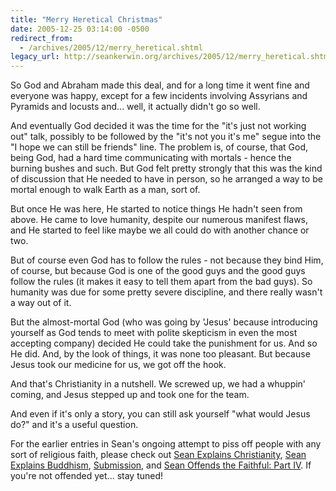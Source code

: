 ```yaml
---
title: "Merry Heretical Christmas"
date: 2005-12-25 03:14:00 -0500
redirect_from:
  - /archives/2005/12/merry_heretical.shtml
legacy_url: http://seankerwin.org/archives/2005/12/merry_heretical.shtml
---
```

<p>So God and Abraham made this deal, and for a long time it went fine and everyone was happy, except for a few incidents involving Assyrians and Pyramids and locusts and... well, it actually didn't go so well.</p>

<p>And eventually God decided it was the time for the "it's just not working out" talk, possibly to be followed by the "it's not you it's me" segue into the "I hope we can still be friends" line.  The problem is, of course, that God, being God, had a hard time communicating with mortals - hence the burning bushes and such.  But God felt pretty strongly that this was the kind of discussion that He needed to have in person, so he arranged a way to be mortal enough to walk Earth as a man, sort of.</p>

<p>But once He was here, He started to notice things He hadn't seen from above.  He came to love humanity, despite our numerous manifest flaws, and He started to feel like maybe we all could do with another chance or two.</p>

<p>But of course even God has to follow the rules - not because they bind Him, of course, but because God is one of the good guys and the good guys follow the rules (it makes it easy to tell them apart from the bad guys).  So humanity was due for some pretty severe discipline, and there really wasn't a way out of it.</p>

<p>But the almost-mortal God (who was going by 'Jesus' because introducing yourself as God tends to meet with polite skepticism in even the most accepting company) decided He could take the punishment for us.  And so He did.  And, by the look of things, it was none too pleasant.  But because Jesus took our medicine for us, we got off the hook.</p>

<p>And that's Christianity in a nutshell.  We screwed up, we had a whuppin' coming, and Jesus stepped up and took one for the team.</p>

<p>And even if it's only a story,  you can still ask yourself "what would Jesus do?" and it's a useful question.</p>

<div class="quote">For the earlier entries in Sean's ongoing attempt to piss off people with any sort of religious faith, please check out <a href="http://seankerwin.org/archives/2003/12/sean_explains_c.shtml">Sean Explains Christianity</a>, <a href="http://seankerwin.org/archives/2003/12/sean_explains_b.shtml">Sean Explains Buddhism</a>, <a href="http://seankerwin.org/archives/2004/09/submission.shtml">Submission</a>, and <a href="http://seankerwin.org/archives/2005/02/sean_offends_th.shtml">Sean Offends the Faithful: Part IV</a>.  If you're not offended yet... stay tuned!</div>
